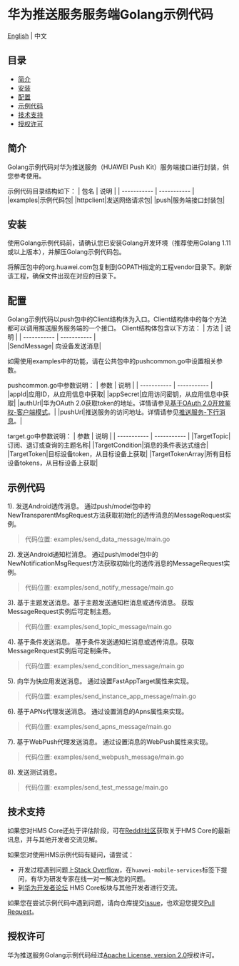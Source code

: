 # 华为推送服务服务端Golang示例代码
[English](README.md) | 中文

## 目录
 * [简介](#简介)
 * [安装](#安装)
 * [配置](#配置)
 * [示例代码](#示例代码)
 * [技术支持](#技术支持)
 * [授权许可](#授权许可)

## 简介
Golang示例代码对华为推送服务（HUAWEI Push Kit）服务端接口进行封装，供您参考使用。

示例代码目录结构如下：
| 包名   | 说明 |
| ----------- | ----------- |  
|examples|示例代码包|
|httpclient|发送网络请求包|
|push|服务端接口封装包|

## 安装
使用Golang示例代码前，请确认您已安装Golang开发环境（推荐使用Golang 1.11或以上版本），并解压Golang示例代码包。
    
将解压包中的org.huawei.com包复制到GOPATH指定的工程vendor目录下。刷新该工程，确保文件出现在对应的目录下。
    
## 配置 
Golang示例代码以push包中的Client结构体为入口。Client结构体中的每个方法都可以调用推送服务服务端的一个接口。
Client结构体包含以下方法：
| 方法   | 说明 |
| ----------- | ----------- |    
|SendMessage|   向设备发送消息|

如需使用examples中的功能，请在公共包中的pushcommon.go中设置相关参数。

pushcommon.go中参数说明：
| 参数   | 说明 |
| ----------- | ----------- |
|appId|应用ID，从应用信息中获取|
|appSecret|应用访问密钥，从应用信息中获取|
|authUrl|华为OAuth 2.0获取token的地址。详情请参见[基于OAuth 2.0开放鉴权-客户端模式](https://developer.huawei.com/consumer/cn/doc/development/HMSCore-Guides/oauth2-0000001212610981)。|
|pushUrl|推送服务的访问地址。详情请参见[推送服务-下行消息](https://developer.huawei.com/consumer/cn/doc/development/HMSCore-Guides/android-server-dev-0000001050040110?ha_source=hms1)。|

target.go中参数说明：
| 参数   | 说明 |
| ----------- | ----------- | 
|TargetTopic|订阅、退订或查询的主题名称|
|TargetCondition|消息的条件表达式组合|
|TargetToken|目标设备token，从目标设备上获取|
|TargetTokenArray|所有目标设备tokens，从目标设备上获取|

## 示例代码

1). 发送Android透传消息。
通过push/model包中的NewTransparentMsgRequest方法获取初始化的透传消息的MessageRequest实例。
> 代码位置: examples/send_data_message/main.go
    
2). 发送Android通知栏消息。
通过push/model包中的NewNotificationMsgRequest方法获取初始化的透传消息的MessageRequest实例。
> 代码位置: examples/send_notify_message/main.go
    
3). 基于主题发送消息。基于主题发送通知栏消息或透传消息。
获取MessageRequest实例后可定制主题。
> 代码位置: examples/send_topic_message/main.go
    
4). 基于条件发送消息。
基于条件发送通知栏消息或透传消息。获取MessageRequest实例后可定制条件。
> 代码位置: examples/send_condition_message/main.go
    
5). 向华为快应用发送消息。
通过设置FastAppTarget属性来实现。
> 代码位置: examples/send_instance_app_message/main.go
    
6). 基于APNs代理发送消息。
通过设置消息的Apns属性来实现。
> 代码位置: examples/send_apns_message/main.go
    
7). 基于WebPush代理发送消息。
通过设置消息的WebPush属性来实现。
> 代码位置: examples/send_webpush_message/main.go
    
8). 发送测试消息。
> 代码位置: examples/send_test_message/main.go

## 技术支持
如果您对HMS Core还处于评估阶段，可在[Reddit社区](https://www.reddit.com/r/HuaweiDevelopers/)获取关于HMS Core的最新讯息，并与其他开发者交流见解。

如果您对使用HMS示例代码有疑问，请尝试：
- 开发过程遇到问题上[Stack Overflow](https://stackoverflow.com/questions/tagged/huawei-mobile-services?tab=Votes)，在`huawei-mobile-services`标签下提问，有华为研发专家在线一对一解决您的问题。
- 到[华为开发者论坛](https://developer.huawei.com/consumer/cn/forum/blockdisplay?fid=18?ha_source=hms1) HMS Core板块与其他开发者进行交流。

如果您在尝试示例代码中遇到问题，请向仓库提交[issue](https://github.com/HMS-Core/hms-push-serverdemo-go/issues)，也欢迎您提交[Pull Request](https://github.com/HMS-Core/hms-push-serverdemo-go/pulls)。

## 授权许可
华为推送服务Golang示例代码经过[Apache License, version 2.0](http://www.apache.org/licenses/LICENSE-2.0)授权许可。

